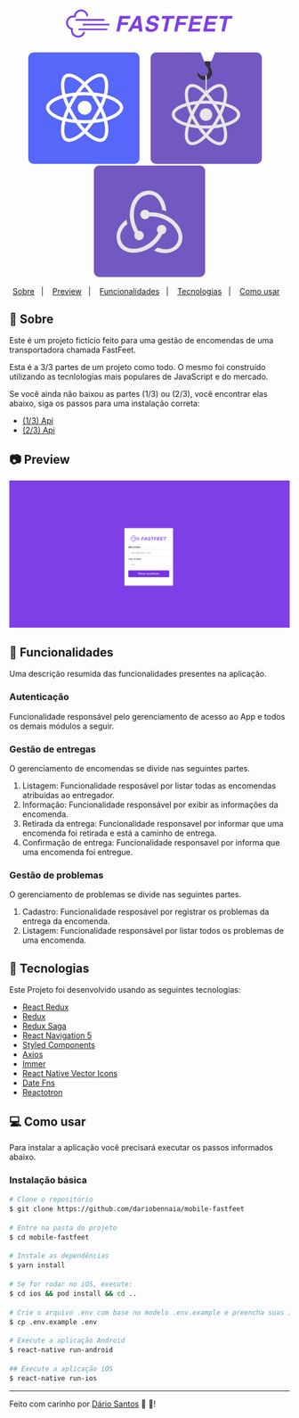 <h1 align="center">
  <img alt="Fastfeet" title="Fastfeet" src="./.github/logo.png" width="300px" />
</h1>

<p align="center">
  <img src=".github/reactnative.svg" alt="React Native" />&nbsp;&nbsp;&nbsp;&nbsp;
  <img src=".github/hooks.svg" alt="React Hooks"/>&nbsp;&nbsp;&nbsp;&nbsp;
  <img src=".github/flux.svg" alt="Arquitetura Flux"/>
</a>

<p align="center">
  <a href="#rocket-sobre">Sobre</a>&nbsp;&nbsp;&nbsp;|&nbsp;&nbsp;&nbsp;
  <a href="#camera-preview">Preview</a>&nbsp;&nbsp;&nbsp;|&nbsp;&nbsp;&nbsp;
  <a href="#pushpin-funcionalidades">Funcionalidades</a>&nbsp;&nbsp;&nbsp;|&nbsp;&nbsp;&nbsp;
  <a href="#hammer-tecnologias">Tecnologias</a>&nbsp;&nbsp;&nbsp;|&nbsp;&nbsp;&nbsp;
  <a href="#computer-como-usar">Como usar</a>&nbsp;&nbsp;&nbsp;
</p>

## :rocket: Sobre
Este é um projeto fictício feito para uma gestão de encomendas de uma transportadora chamada FastFeet.

Esta é a 3/3 partes de um projeto como todo. O mesmo foi construído utilizando as tecnlologias mais populares de JavaScript e do mercado.

Se você ainda não baixou as partes (1/3) ou (2/3), você encontrar elas abaixo, siga os passos para uma instalação correta:
- [(1/3) Api](https://github.com/dariobennaia/api-fastfeet)
- [(2/3) Api](https://github.com/dariobennaia/web-fastfeet)

## :camera: Preview

![Farmers Market Finder Demo](./.github/preview.gif)

## :pushpin: Funcionalidades

Uma descrição resumida das funcionalidades presentes na aplicação.

### Autenticação
Funcionalidade responsável pelo gerenciamento de acesso ao App e todos os demais módulos a seguir.

### Gestão de entregas
O gerenciamento de encomendas se divide nas seguintes partes.

1. Listagem: Funcionalidade resposável por listar todas as encomendas atribuidas ao entregador.
2. Informação: Funcionalidade responsável por exibir as informações da encomenda.
3. Retirada da entrega: Funcionalidade responsavel por informar que uma encomenda foi retirada e está a caminho de entrega.
4. Confirmação de entrega: Funcionalidade responsavel por informa que uma encomenda foi entregue.

### Gestão de problemas
O gerenciamento de problemas se divide nas seguintes partes.

1. Cadastro: Funcionalidade resposável por registrar os problemas da entrega da encomenda.
2. Listagem: Funcionalidade responsável por listar todos os problemas de uma encomenda.


## :hammer: Tecnologias
Este Projeto foi desenvolvido usando as seguintes tecnologias:

-  [React Redux](https://github.com/reduxjs/redux)
-  [Redux](https://redux.js.org/)
-  [Redux Saga](https://redux-saga.js.org/)
-  [React Navigation 5](https://github.com/react-navigation/react-navigation)
-  [Styled Components](https://www.styled-components.com/)
-  [Axios](https://github.com/axios/axios)
-  [Immer](https://github.com/immerjs/immer)
-  [React Native Vector Icons](https://github.com/oblador/react-native-vector-icons)
-  [Date Fns](https://date-fns.org/)  
-  [Reactotron](https://infinite.red/reactotron)

## :computer: Como usar

Para instalar a aplicação você precisará executar os passos informados abaixo.

### Instalação básica

```bash
# Clone o repositório
$ git clone https://github.com/dariobennaia/mobile-fastfeet

# Entre na pasta do projeto
$ cd mobile-fastfeet

# Instale as dependências
$ yarn install

# Se for rodar no iOS, execute:
$ cd ios && pod install && cd ..

# Crie o arquivo .env com base no modelo .env.example e preencha suas informações corretamente.
$ cp .env.example .env

# Execute a aplicação Android
$ react-native run-android

## Execute a aplicação iOS
$ react-native run-ios
```

---
Feito com carinho por [Dário Santos](https://www.linkedin.com/in/dario-bennaia/) :purple_heart: :rocket:!